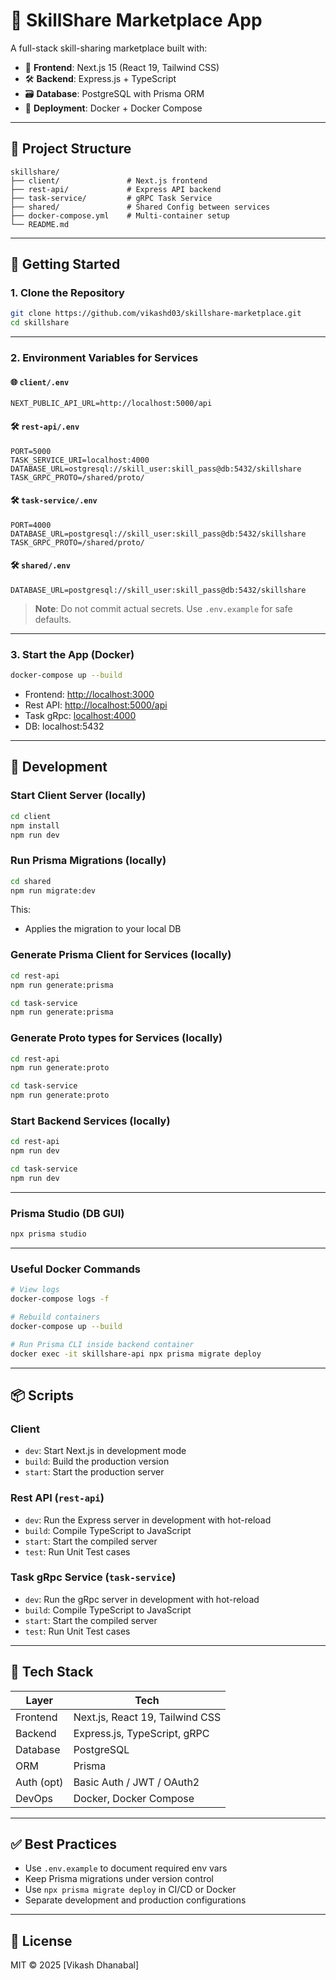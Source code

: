 # 🧠 SkillShare Marketplace App

A full-stack skill-sharing marketplace built with:

- 🧩 **Frontend**: Next.js 15 (React 19, Tailwind CSS)
- 🛠 **Backend**: Express.js + TypeScript
- 🗃 **Database**: PostgreSQL with Prisma ORM
- 🐳 **Deployment**: Docker + Docker Compose

---

## 📁 Project Structure

```
skillshare/
├── client/               # Next.js frontend
├── rest-api/             # Express API backend
├── task-service/         # gRPC Task Service
├── shared/               # Shared Config between services
├── docker-compose.yml    # Multi-container setup
└── README.md
```

---

## 🚀 Getting Started

### 1. Clone the Repository

```bash
git clone https://github.com/vikashd03/skillshare-marketplace.git
cd skillshare
```

---

### 2. Environment Variables for Services

#### 🌐 `client/.env`

```env
NEXT_PUBLIC_API_URL=http://localhost:5000/api
```

#### 🛠 `rest-api/.env`

```env
PORT=5000
TASK_SERVICE_URI=localhost:4000
DATABASE_URL=ostgresql://skill_user:skill_pass@db:5432/skillshare
TASK_GRPC_PROTO=/shared/proto/
```

#### 🛠 `task-service/.env`

```env
PORT=4000
DATABASE_URL=postgresql://skill_user:skill_pass@db:5432/skillshare
TASK_GRPC_PROTO=/shared/proto/
```

#### 🛠 `shared/.env`

```env
DATABASE_URL=postgresql://skill_user:skill_pass@db:5432/skillshare
```

> **Note**: Do not commit actual secrets. Use `.env.example` for safe defaults.

---

### 3. Start the App (Docker)

```bash
docker-compose up --build
```

- Frontend: [http://localhost:3000](http://localhost:3000)  
- Rest API: [http://localhost:5000/api](http://localhost:5000/api)  
- Task gRpc: [localhost:4000](localhost:5000)  
- DB: localhost:5432

---

## 🧪 Development

### Start Client Server (locally)

```bash
cd client
npm install
npm run dev
```

### Run Prisma Migrations (locally)

```bash
cd shared
npm run migrate:dev
```

This:

- Applies the migration to your local DB

### Generate Prisma Client for Services (locally)

```bash
cd rest-api
npm run generate:prisma
```
```bash
cd task-service
npm run generate:prisma
```

### Generate Proto types for Services (locally)

```bash
cd rest-api
npm run generate:proto
```
```bash
cd task-service
npm run generate:proto
```

### Start Backend Services (locally)

```bash
cd rest-api
npm run dev
```
```bash
cd task-service
npm run dev
```

---

### Prisma Studio (DB GUI)

```bash
npx prisma studio
```

---

### Useful Docker Commands

```bash
# View logs
docker-compose logs -f

# Rebuild containers
docker-compose up --build

# Run Prisma CLI inside backend container
docker exec -it skillshare-api npx prisma migrate deploy
```

---

## 📦 Scripts

### Client

- `dev`: Start Next.js in development mode
- `build`: Build the production version
- `start`: Start the production server

### Rest API (`rest-api`)

- `dev`: Run the Express server in development with hot-reload
- `build`: Compile TypeScript to JavaScript
- `start`: Start the compiled server
- `test`: Run Unit Test cases

### Task gRpc Service (`task-service`)

- `dev`: Run the gRpc server in development with hot-reload
- `build`: Compile TypeScript to JavaScript
- `start`: Start the compiled server
- `test`: Run Unit Test cases

---

## 🧩 Tech Stack

| Layer     | Tech                                 |
|-----------|--------------------------------------|
| Frontend  | Next.js, React 19, Tailwind CSS      |
| Backend   | Express.js, TypeScript, gRPC         |
| Database  | PostgreSQL                           |
| ORM       | Prisma                               |
| Auth (opt)| Basic Auth / JWT / OAuth2            |
| DevOps    | Docker, Docker Compose               |

---

## ✅ Best Practices

- Use `.env.example` to document required env vars
- Keep Prisma migrations under version control
- Use `npx prisma migrate deploy` in CI/CD or Docker
- Separate development and production configurations

---

## 📄 License

MIT © 2025 [Vikash Dhanabal]
